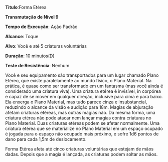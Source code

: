 **Titulo**:Forma Etérea

**Transmutação de Nível 9**

**Tempo de Execução**: Ação Padrão

**Alcance**: Toque

**Alvo**: Você e até 5 criaturas voluntárias

**Duração**: 10 minutos(D)

**Teste de Resistência**: Nenhum


Você e seu equipamento são transportados para um lugar chamado Plano Etéreo, que existe paralelamente ao mundo físico, o Plano Material. Na prática, é quase como ser transformado em um fantasma (mas você ainda é considerado uma criatura viva).
Uma criatura etérea é invisível, in corpórea e capaz de se mover em qualquer direção, inclusive para cima e para baixo. Ela enxerga o Plano Material, mas tudo parece cinza e insubstancial, reduzindo o alcance da visão e audição para 18m.
Magias de abjuração afetam criaturas etéreas, mas outras magias não. 
Da mesma forma, uma criatura etérea não pode atacar nem lançar magias contra criaturas no Plano Material. Duas criaturas etéreas podem se afetar normalmente.
Uma criatura etérea que se materialize no Plano Material em um espaço ocupado é jogada para o espaço não ocupado mais próximo, e sofre 1d6 pontos de dano para cada 1,5m de deslocamento.

Forma Etérea afeta até cinco criaturas voluntárias que estejam de mãos dadas. Depois que a magia é lançada, as criaturas podem soltar as mãos.
